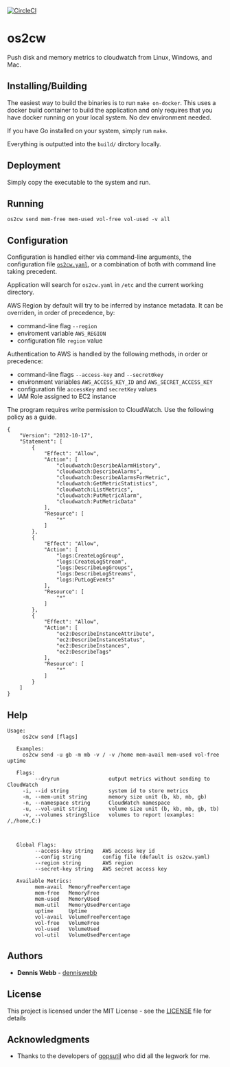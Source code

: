 [![CircleCI](https://circleci.com/gh/denniswebb/os2cw/tree/master.svg?style=svg&circle-token=4927e733b73bdffb9a70375ff5b54db416e44b60)](https://circleci.com/gh/denniswebb/os2cw/tree/master)
# os2cw
Push disk and memory metrics to cloudwatch from Linux, Windows, and Mac.

## Installing/Building

The easiest way to build the binaries is to run `make on-docker`.
This uses a docker build container to build the application and only requires that you
have docker running on your local system.  No dev environment needed.

If you have Go installed on your system, simply run `make`.

Everything is outputted into the `build/` dirctory locally.

## Deployment

Simply copy the executable to the system and run.

## Running

`os2cw send mem-free mem-used vol-free vol-used -v all`

## Configuration

Configuration is handled either via command-line arguments, the configuration file
[`os2cw.yaml`](os2cw.yaml.sample), or a combination of both with command line taking precedent.

Application will search for `os2cw.yaml` in `/etc` and the current working directory.

AWS Region by default will try to be inferred by instance metadata.
It can be overriden, in order of precedence, by:

* command-line flag `--region`
* enviroment variable `AWS_REGION`
* configuration file `region` value

Authentication to AWS is handled by the following methods, in order or precedence:

* command-line flags `--access-key` and `--secret0key`
* environment variables `AWS_ACCESS_KEY_ID` and `AWS_SECRET_ACCESS_KEY`
* configuration file `accessKey` and `secretKey` values
* IAM Role assigned to EC2 instance

The program requires write permission to CloudWatch.  Use the following policy as a guide.
```
{
    "Version": "2012-10-17",
    "Statement": [
        {
            "Effect": "Allow",
            "Action": [
                "cloudwatch:DescribeAlarmHistory",
                "cloudwatch:DescribeAlarms",
                "cloudwatch:DescribeAlarmsForMetric",
                "cloudwatch:GetMetricStatistics",
                "cloudwatch:ListMetrics",
                "cloudwatch:PutMetricAlarm",
                "cloudwatch:PutMetricData"
            ],
            "Resource": [
                "*"
            ]
        },
        {
            "Effect": "Allow",
            "Action": [
                "logs:CreateLogGroup",
                "logs:CreateLogStream",
                "logs:DescribeLogGroups",
                "logs:DescribeLogStreams",
                "logs:PutLogEvents"
            ],
            "Resource": [
                "*"
            ]
        },
        {
            "Effect": "Allow",
            "Action": [
                "ec2:DescribeInstanceAttribute",
                "ec2:DescribeInstanceStatus",
                "ec2:DescribeInstances",
                "ec2:DescribeTags"
            ],
            "Resource": [
                "*"
            ]
        }
    ]
}
```

## Help

```
Usage:
     os2cw send [flags]

   Examples:
     os2cw send -u gb -m mb -v / -v /home mem-avail mem-used vol-free uptime

   Flags:
         --dryrun                output metrics without sending to CloudWatch
     -i, --id string             system id to store metrics
     -m, --mem-unit string       memory size unit (b, kb, mb, gb)
     -n, --namespace string      CloudWatch namespace
     -u, --vol-unit string       volume size unit (b, kb, mb, gb, tb)
     -v, --volumes stringSlice   volumes to report (examples: /,/home,C:)



   Global Flags:
         --access-key string   AWS access key id
         --config string       config file (default is os2cw.yaml)
         --region string       AWS region
         --secret-key string   AWS secret access key

   Available Metrics:
         mem-avail  MemoryFreePercentage
         mem-free   MemoryFree
         mem-used   MemoryUsed
         mem-util   MemoryUsedPercentage
         uptime     Uptime
         vol-avail  VolumeFreePercentage
         vol-free   VolumeFree
         vol-used   VolumeUsed
         vol-util   VolumeUsedPercentage
```
## Authors

* **Dennis Webb** - [denniswebb](https://github.com/denniswebb)

## License

This project is licensed under the MIT License - see the [LICENSE](LICENSE) file for details

## Acknowledgments

* Thanks to the developers of [gopsutil](https://github.com/shirou/gopsutil) who did all the legwork for me.
